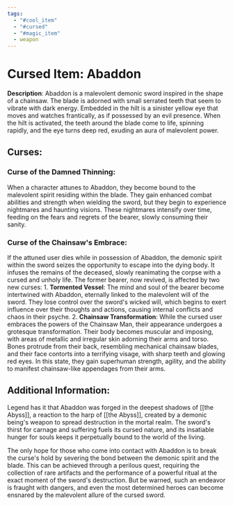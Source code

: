```yaml
---
tags:
  - "#cool_item"
  - "#cursed"
  - "#magic_item"
  - weapon
---
```

# Cursed Item: Abaddon

**Description**: Abaddon is a malevolent demonic sword inspired in the shape of a chainsaw. The blade is adorned with small serrated teeth that seem to vibrate with dark energy. Embedded in the hilt is a sinister yellow eye that moves and watches frantically, as if possessed by an evil presence. When the hilt is activated, the teeth around the blade come to life, spinning rapidly, and the eye turns deep red, exuding an aura of malevolent power.
## Curses:
### Curse of the Damned Thinning:
When a character attunes to Abaddon, they become bound to the malevolent spirit residing within the blade. They gain enhanced combat abilities and strength when wielding the sword, but they begin to experience nightmares and haunting visions. These nightmares intensify over time, feeding on the fears and regrets of the bearer, slowly consuming their sanity.

### Curse of the Chainsaw's Embrace:
If the attuned user dies while in possession of Abaddon, the demonic spirit within the sword seizes the opportunity to escape into the dying body. It infuses the remains of the deceased, slowly reanimating the corpse with a cursed and unholy life. The former bearer, now revived, is affected by two new curses:
	1. **Tormented Vessel**: The mind and soul of the bearer become intertwined with Abaddon, eternally linked to the malevolent will of the sword. They lose control over the sword's wicked will, which begins to exert influence over their thoughts and actions, causing internal conflicts and chaos in their psyche.
	2. **Chainsaw Transformation**: While the cursed user embraces the powers of the Chainsaw Man, their appearance undergoes a grotesque transformation. Their body becomes muscular and imposing, with areas of metallic and irregular skin adorning their arms and torso. Bones protrude from their back, resembling mechanical chainsaw blades, and their face contorts into a terrifying visage, with sharp teeth and glowing red eyes. In this state, they gain superhuman strength, agility, and the ability to manifest chainsaw-like appendages from their arms.

## Additional Information:
Legend has it that Abaddon was forged in the deepest shadows of [[the Abyss]], a reaction to the harp of [[the Abyss]], created by a demonic being's weapon to spread destruction in the mortal realm. The sword's thirst for carnage and suffering fuels its cursed nature, and its insatiable hunger for souls keeps it perpetually bound to the world of the living.

The only hope for those who come into contact with Abaddon is to break the curse's hold by severing the bond between the demonic spirit and the blade. This can be achieved through a perilous quest, requiring the collection of rare artifacts and the performance of a powerful ritual at the exact moment of the sword's destruction. But be warned, such an endeavor is fraught with dangers, and even the most determined heroes can become ensnared by the malevolent allure of the cursed sword.

